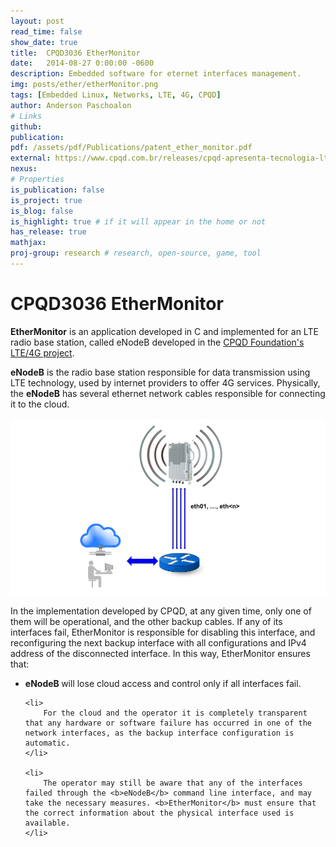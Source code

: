 ```yaml
---
layout: post
read_time: false
show_date: true
title:  CPQD3036 EtherMonitor
date:   2014-08-27 0:00:00 -0600
description: Embedded software for eternet interfaces management.
img: posts/ether/etherMonitor.png
tags: [Embedded Linux, Networks, LTE, 4G, CPQD]
author: Anderson Paschoalon
# Links
github: 
publication: 
pdf: /assets/pdf/Publications/patent_ether_monitor.pdf
external: https://www.cpqd.com.br/releases/cpqd-apresenta-tecnologia-lte4g-na-faixa-de-700-mhz/
nexus: 
# Properties
is_publication: false
is_project: true
is_blog: false
is_highlight: true # if it will appear in the home or not
has_release: true
mathjax: 
proj-group: research # research, open-source, game, tool 
---
```


# CPQD3036 EtherMonitor
            
<p>
	<b>EtherMonitor</b> is an application developed in C and implemented for an LTE radio base station, called eNodeB developed in the <a target="_blank" href="https://www.cpqd.com.br/releases/cpqd-apresenta-tecnologia-lte4g-na-faixa-de-700-mhz/">CPQD Foundation's LTE/4G project</a>.
</p>

<p>
	<b>eNodeB</b> is the radio base station responsible for data transmission using LTE technology, used by internet providers to offer 4G services. Physically, the <b>eNodeB</b> has several ethernet network cables responsible for connecting it to the cloud.
</p>

<p align="center">
	<img src="./assets/img/posts/ether/etherMonitor.png"  title="Ethermonitor operation diagram.">
</p>

<p> 
	In the implementation developed by CPQD, at any given time, only one of them will be operational, and the other backup cables. If any of its interfaces fail, EtherMonitor is responsible for disabling this interface, and reconfiguring the next backup interface with all configurations and IPv4 address of the disconnected interface. In this way, EtherMonitor ensures that: 
</p>

<ul>
	<li>
		<b>eNodeB </b> will lose cloud access and control only if all interfaces fail.
	</li>

	<li>
		For the cloud and the operator it is completely transparent that any hardware or software failure has occurred in one of the network interfaces, as the backup interface configuration is automatic.
	</li>

	<li>
		The operator may still be aware that any of the interfaces failed through the <b>eNodeB</b> command line interface, and may take the necessary measures. <b>EtherMonitor</b> must ensure that the correct information about the physical interface used is available.
	</li>

</ul>



